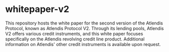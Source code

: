 # whitepaper-v2

This repository hosts the white paper for the second version of the Atlendis Protocol, known as Atlendis Protocol V2. Through its lending pools, Atlendis V2 offers various credit instruments, and this white paper focuses specifically on the Atlendis revolving credit line product. Additional information on Atlendis' other credit instruments is available upon request.
